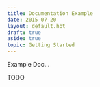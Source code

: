 ```yaml
---
title: Documentation Example
date: 2015-07-20
layout: default.hbt
draft: true
aside: true
topic: Getting Started
---
```


Example Doc...

TODO